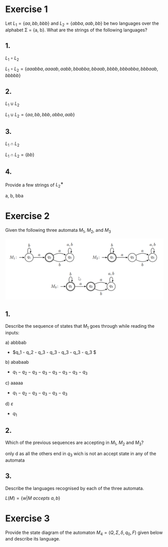 # Exercise 1
Let $L_1 = \{aa, bb, bbb\}$ and $L_2 = \{abba, aab, bb\}$ be two languages over the alphabet Σ = {a, b}.
What are the strings of the following languages?

## 1.
$L_1 \circ L_2$

$L_1 \circ L_2 = \{aaabba, aaaab, aabb, bbabba, bbaab, bbbb, bbbabba,bbbaab, bbbbb\}$ 

## 2.
$L_1 \cup L_2$

$L_1 \cup L_2 = \{aa, bb, bbb, abba, aab\}$

## 3.
$L_1 \cap L_2$

$L_1 \cap L_2 = \{bb\}$

## 4.
Provide a few strings of $L^∗_2$ 

a, b, bba

# Exercise 2
Given the following three automata $M_1$, $M_2$, and $M_3$

![](./exercise2.png)

## 1.
Describe the sequence of states that $M_1$ goes through while reading the inputs:

a) abbbab
* $q_1 - q_2 - q_3 - q_3 - q_3 - q_3 - q_3 $

b) ababaab
* $q_1 - q_2 - q_3 - q_3 - q_3 - q_3 - q_3 - q_3$

c) aaaaa
* $q_1 - q_2 - q_3 - q_3 - q_3 - q_3$

d) $\varepsilon$
* $q_1$

## 2.
Which of the previous sequences are accepting in $M_1$, $M_2$ and $M_3$?

only d as all the others end in $q_3$ wich is not an accept state in any of the automata

## 3.
Describe the languages recognised by each of the three automata.

$L(M) = \{w |M\ accepts\ a, b\}$

# Exercise 3
Provide the state diagram of the automaton $M_4 = (Q, Σ, δ, q_0, F )$ given below and describe its
language.